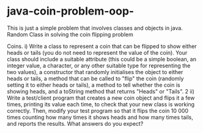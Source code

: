 # java-coin-problem-oop-
This is just a simple problem that involves classes and objects in java. Random Class in solving the coin flipping problem

Coins.
i) Write a class to represent a coin that can be flipped to show either heads or tails (you
do not need to represent the value of the coin). Your class should include a suitable
attribute (this could be a simple boolean, an integer value, a character, or any other
suitable type for representing the two values), a constructor that randomly initialises the
object to either heads or tails, a method that can be called to "flip" the coin (randomly
setting it to either heads or tails), a method to tell whether the coin is showing heads, and
a toString method that returns "Heads" or "Tails".
2
ii) Write a test/client program that creates a new coin object and flips it a few times,
printing its value each time, to check that your new class is working correctly. Then,
modify your test program so that it flips the coin 10 000 times counting how many times
it shows heads and how many times tails, and reports the results. What answers do you
expect?
